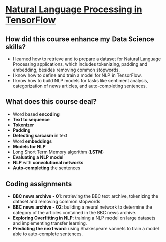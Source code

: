 # [Natural Language Processing in TensorFlow](https://www.coursera.org/learn/natural-language-processing-tensorflow?specialization=tensorflow-in-practice)

## How did this course enhance my Data Science skills?
- I learned how to retrieve and to prepare a dataset for Natural Language Processing applications, which includes tokenizing, padding and embedding, besides removing common stopwords.
- I know how to define and train a model for NLP in TensorFlow.
- I know how to build NLP models for tasks like sentiment analysis, categorization of news articles, and auto-completing sentences.


## What does this course deal?
- Word based **encoding**
- **Text to sequence**
- **Tokenizer**
- **Padding**
- **Detecting sarcasm** in text
- Word **embeddings**
- **Models for NLP**
- Long Short Term Memory algorithm (**LSTM**)
- **Evaluating a NLP model**
- **NLP** with **convolutional networks**
- **Auto-completing** the sentences


## Coding assignments
- **BBC news archive - 01**: retrieving the BBC text archive, tokenizing the dataset and removing common stopwords
- **BBC news archive - 02**: building a neural network to determine the category of the articles contained in the BBC news archive.
- **Exploring Overfitting in NLP**: training a NLP model on large datasets and implementing transfer learning.
- **Predicting the next word**: using Shakespeare sonnets to train a model able to auto-complete sentences.
